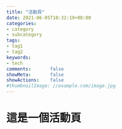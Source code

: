 ```yaml
---
title: "活動頁"
date: 2021-06-05T10:32:19+08:00
categories:
- category
- subcategory
tags:
- tag1
- tag2
keywords:
- tech
comments:       false
showMeta:       false
showActions:    false
#thumbnailImage: //example.com/image.jpg
---
```


# 這是一個活動頁